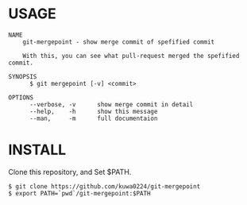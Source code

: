 # USAGE

```
NAME
    git-mergepoint - show merge commit of spefified commit

    With this, you can see what pull-request merged the spefified commit.

SYNOPSIS
      $ git mergepoint [-v] <commit>

OPTIONS
      --verbose, -v      show merge commit in detail
      --help,    -h      show this message
      --man,     -m      full documentaion
```

# INSTALL

Clone this repository, and Set $PATH.

```
$ git clone https://github.com/kuwa0224/git-mergepoint
$ export PATH=`pwd`/git-mergepoint:$PATH
```

